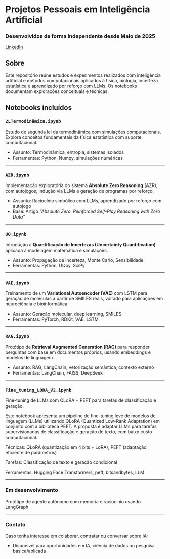# Projetos Pessoais em Inteligência Artificial  
### Desenvolvidos de forma independente desde Maio de 2025 
[LinkedIn](https://www.linkedin.com/in/walter-augusto-jr-76425623/) 

## Sobre
Este repositório reúne estudos e experimentos realizados com inteligência artificial e métodos computacionais aplicados à física, biologia, incerteza estatística e aprendizado por reforço com LLMs. Os notebooks documentam explorações conceituais e técnicas.


## Notebooks incluídos

### `2LTermodinâmica.ipynb`
Estudo de segunda lei da termodinâmica com simulações computacionais. Explora conceitos fundamentais da física estatística com suporte computacional.

- Assunto: Termodinâmica, entropia, sistemas isolados
- Ferramentas: Python, Numpy, simulações numéricas

---

### `AZR.ipynb`
Implementação exploratória do sistema **Absolute Zero Reasoning** (AZR), com autojogos, indução via LLMs e geração de programas por reforço.

- Assunto: Raciocínio simbólico com LLMs, aprendizado por reforço com autojogo
- Base: Artigo *"Absolute Zero: Reinforced Self-Play Reasoning with Zero Data"*

---

### `UQ.ipynb`
Introdução à **Quantificação de Incertezas (Uncertainty Quantification)** aplicada à modelagem matemática e simulações.

- Assunto: Propagação de incerteza, Monte Carlo, Sensibilidade
- Ferramentas: Python, UQpy, SciPy

---

### `VAE.ipynb`
Treinamento de um **Variational Autoencoder (VAE)** com LSTM para geração de moléculas a partir de SMILES reais, voltado para aplicações em neurociência e bioinformática.

- Assunto: Geração molecular, deep learning, SMILES
- Ferramentas: PyTorch, RDKit, VAE, LSTM

---
### `RAG.ipynb`
Protótipo de **Retrieval Augmented Generation (RAG)** para responder perguntas com base em documentos próprios, usando embeddings e modelos de linguagem.

- Assunto: RAG, LangChain, vetorização semântica, contexto externo  
- Ferramentas: LangChain, FAISS, DeepSeek

---
### `Fine_tuning_LORA_V2.ipynb`

Fine-tuning de LLMs com QLoRA + PEFT para tarefas de classificação e geração.

Este notebook apresenta um pipeline de fine-tuning leve de modelos de linguagem (LLMs) utilizando QLoRA (Quantized Low-Rank Adaptation) em conjunto com a biblioteca PEFT.
A proposta é adaptar LLMs para tarefas supervisionadas de classificação e geração de texto, com baixo custo computacional.

Técnicas: QLoRA (quantização em 4 bits + LoRA), PEFT (adaptação eficiente de parâmetros)

Tarefas: Classificação de texto e geração condicional

Ferramentas: Hugging Face Transformers, peft, bitsandbytes, LLM

---

### Em desenvolvimento

Protótipo de agente autônomo com memória e raciocínio usando LangGraph

---

### Contato
Caso tenha interesse em colaborar, contratar ou conversar sobre IA:
- Disponível para oportunidades em IA, ciência de dados ou pesquisa básica/aplicada
